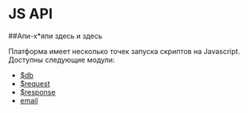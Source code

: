 # JS API

##Апи-х*япи здесь и здесь

Платформа имеет несколько точек запуска скриптов на Javascript.
Доступны следующие модули:
* [$db](./db.html)
* [$request](./request.html)
* [$response](./response.html)
* [email](./email.html)
